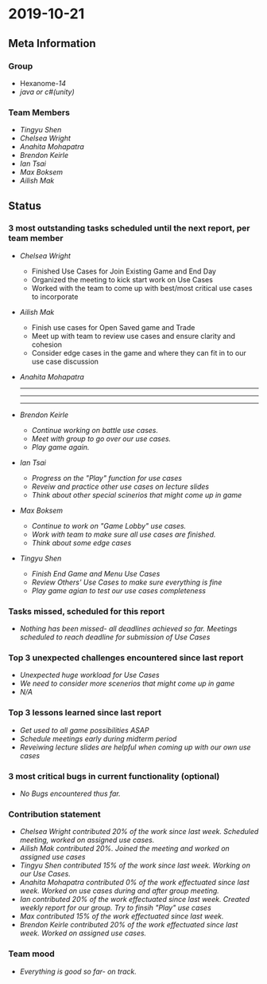 # 2019-10-21

## Meta Information

### Group

 * Hexanome-*14*
 * *java or c#(unity)*

### Team Members

 * *Tingyu Shen*
 * *Chelsea Wright*
 * *Anahita Mohapatra*
 * *Brendon Keirle*
 * *Ian Tsai*
 * *Max Boksem*
 * *Ailish Mak*

## Status

### 3 most outstanding tasks scheduled until the next report, per team member

 * *Chelsea Wright*
   * Finished Use Cases for Join Existing Game and End Day  
   * Organized the meeting to kick start work on Use Cases
   * Worked with the team to come up with best/most critical use cases to incorporate 
   
   
 * *Ailish Mak*
   * Finish use cases for Open Saved game and Trade 
   * Meet up with team to review use cases and ensure clarity and cohesion
   * Consider edge cases in the game and where they can fit in to our use case discussion
 
 
 * *Anahita Mohapatra*
   * *  *
   * *  *
   * *  *
 
 * *Brendon Keirle*
   * *Continue working on battle use cases.*
   * *Meet with group to go over our use cases.*
   * *Play game again.*
 
 
 * *Ian Tsai*
   * *Progress on the "Play" function for use cases*
   * *Reveiw and practice other use cases on lecture slides*
   * *Think about other special scinerios that might come up in game*


 * *Max Boksem*
   * *Continue to work on "Game Lobby" use cases.*
   * *Work with team to make sure all use cases are finished.*
   * *Think about some edge cases*
 
 
 * *Tingyu Shen*
   * *Finish End Game and Menu Use Cases*
   * *Review Others' Use Cases to make sure everything is fine*
   * *Play game agian to test our use cases completeness*



### Tasks missed, scheduled for this report

 * *Nothing has been missed- all deadlines achieved so far. Meetings scheduled to reach deadline for submission of Use Cases*

### Top 3 unexpected challenges encountered since last report

 * *Unexpected huge workload for Use Cases*
 * *We need to consider more scenerios that might come up in game*
 * *N/A*
 

### Top 3 lessons learned since last report

   * *Get used to all game possibilities ASAP*
   * *Schedule meetings early during midterm period*
   * *Reveiwing lecture slides are helpful when coming up with our own use cases*

### 3 most critical bugs in current functionality (optional)

 * *No Bugs encountered thus far.*

### Contribution statement

 * *Chelsea Wright contributed 20% of the work since last week. Scheduled meeting, worked on assigned use cases.*
 * *Ailish Mak contributed 20%. Joined the meeting and worked on assigned use cases*
 * *Tingyu Shen contributed 15% of the work since last week. Working on our Use Cases.*
 * *Anahita Mohapatra contributed 0% of the work effectuated since last week. Worked on use cases during and after group meeting.*
 * *Ian contributed 20% of the work effectuated since last week. Created weekly report for our group. Try to finsih "Play" use cases*
 * *Max contributed 15% of the work effectuated since last week.*
 * *Brendon Keirle contributed 20% of the work effectuated since last week. Worked on assigned use cases.*

### Team mood

 * *Everything is good so far- on track.*
